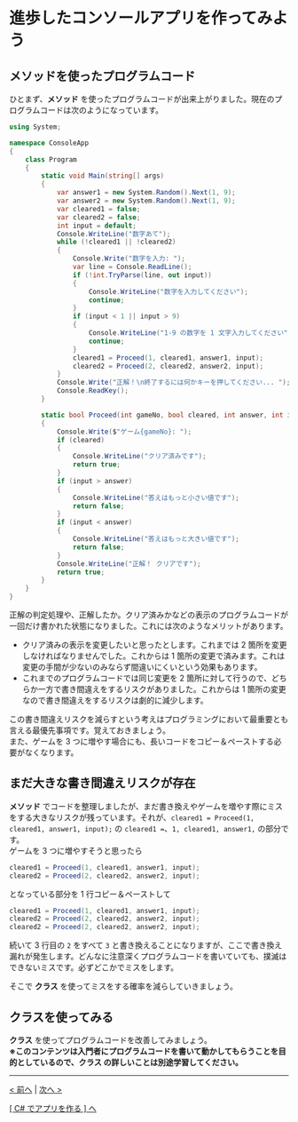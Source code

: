 # 進歩したコンソールアプリを作ってみよう

## メソッドを使ったプログラムコード

ひとまず、**メソッド** を使ったプログラムコードが出来上がりました。現在のプログラムコードは次のようになっています。  

```cs
using System;

namespace ConsoleApp
{
    class Program
    {
        static void Main(string[] args)
        {
            var answer1 = new System.Random().Next(1, 9);
            var answer2 = new System.Random().Next(1, 9);
            var cleared1 = false;
            var cleared2 = false;
            int input = default;
            Console.WriteLine("数字あて");
            while (!cleared1 || !cleared2)
            {
                Console.Write("数字を入力: ");
                var line = Console.ReadLine();
                if (!int.TryParse(line, out input))
                {
                    Console.WriteLine("数字を入力してください");
                    continue;
                }
                if (input < 1 || input > 9)
                {
                    Console.WriteLine("1-9 の数字を 1 文字入力してください");
                    continue;
                }
                cleared1 = Proceed(1, cleared1, answer1, input);
                cleared2 = Proceed(2, cleared2, answer2, input);
            }
            Console.Write("正解！\n終了するには何かキーを押してください... ");
            Console.ReadKey();
        }

        static bool Proceed(int gameNo, bool cleared, int answer, int input)
        {
            Console.Write($"ゲーム{gameNo}: ");
            if (cleared)
            {
                Console.WriteLine("クリア済みです");
                return true;
            }
            if (input > answer)
            {
                Console.WriteLine("答えはもっと小さい値です");
                return false;
            }
            if (input < answer)
            {
                Console.WriteLine("答えはもっと大きい値です");
                return false;
            }
            Console.WriteLine("正解！ クリアです");
            return true;
        }
    }
}
```

正解の判定処理や、正解したか。クリア済みかなどの表示のプログラムコードが一回だけ書かれた状態になりました。これには次のようなメリットがあります。  

* クリア済みの表示を変更したいと思ったとします。これまでは 2 箇所を変更しなければなりませんでした。これからは 1 箇所の変更で済みます。これは変更の手間が少ないのみならず間違いにくいという効果もあります。  
* これまでのプログラムコードでは同じ変更を 2 箇所に対して行うので、どちらか一方で書き間違えをするリスクがありました。これからは 1 箇所の変更なので書き間違えをするリスクは劇的に減少します。  

この書き間違えリスクを減らすという考えはプログラミングにおいて最重要とも言える最優先事項です。覚えておきましょう。  
また、ゲームを 3 つに増やす場合にも、長いコードをコピー＆ペーストする必要がなくなります。

## まだ大きな書き間違えリスクが存在

**メソッド** でコードを整理しましたが、まだ書き換えやゲームを増やす際にミスをする大きなリスクが残っています。それが、```cleared1 = Proceed(1, cleared1, answer1, input);``` の ```cleared1 =```、```1, cleared1, answer1,``` の部分です。  
ゲームを 3 つに増やすそうと思ったら
```cs
cleared1 = Proceed(1, cleared1, answer1, input);
cleared2 = Proceed(2, cleared2, answer2, input);
```
となっている部分を 1 行コピー＆ペーストして
```cs
cleared1 = Proceed(1, cleared1, answer1, input);
cleared2 = Proceed(2, cleared2, answer2, input);
cleared2 = Proceed(2, cleared2, answer2, input);
```
続いて 3 行目の ```2``` をすべて ```3``` と書き換えることになりますが、ここで書き換え漏れが発生します。どんなに注意深くプログラムコードを書いていても、撲滅はできないミスです。必ずどこかでミスをします。  

そこで **クラス** を使ってミスをする確率を減らしていきましょう。

## クラスを使ってみる

**クラス** を使ってプログラムコードを改善してみましょう。  
**※このコンテンツは入門者にプログラムコードを書いて動かしてもらうことを目的としているので、クラス の詳しいことは別途学習してください。**  






<hr />

[< 前へ](./textbook_advanced03.md) | [次へ >](./textbook_advanced05.md)  

[[ C# でアプリを作る ] へ](../../textbook/practice.md)